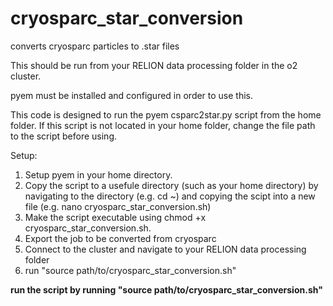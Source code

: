 # cryosparc_star_conversion
converts cryosparc particles to .star files

This should be run from your RELION data processing folder in the o2 cluster.

pyem must be installed and configured in order to use this.

This code is designed to run the pyem csparc2star.py script from the home folder. If this script is not located in your home folder, change the file path to the script before using.

Setup:
1. Setup pyem in your home directory.
2. Copy the script to a usefule directory (such as your home directory) by navigating to the directory (e.g. cd ~) and copying the scipt into a new file (e.g. nano cryosparc_star_conversion.sh)
3. Make the script executable using chmod +x cryosparc_star_conversion.sh.
4. Export the job to be converted from cryosparc
5. Connect to the cluster and navigate to your RELION data processing folder
6. run "source path/to/cryosparc_star_conversion.sh"

**run the script by running "source path/to/cryosparc_star_conversion.sh"**
